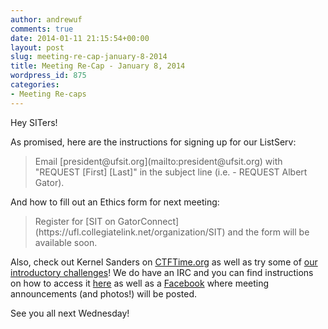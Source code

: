 ```yaml
---
author: andrewuf
comments: true
date: 2014-01-11 21:15:54+00:00
layout: post
slug: meeting-re-cap-january-8-2014
title: Meeting Re-Cap - January 8, 2014
wordpress_id: 875
categories:
- Meeting Re-caps
---
```


Hey SITers!

As promised, here are the instructions for signing up for our ListServ:


<blockquote>Email [president@ufsit.org](mailto:president@ufsit.org) with "REQUEST [First] [Last]" in the subject line (i.e. - REQUEST Albert Gator).</blockquote>


And how to fill out an Ethics form for next meeting:


<blockquote>Register for [SIT on GatorConnect](https://ufl.collegiatelink.net/organization/SIT) and the form will be available soon.</blockquote>


Also, check out Kernel Sanders on [CTFTime.org](https://ctftime.org/team/397) as well as try some of [our introductory challenges](http://ufhack.org/challenges/)! We do have an IRC and you can find instructions on how to access it [here](http://ufhack.org/irc/) as well as a [Facebook](https://www.facebook.com/ufsit) where meeting announcements (and photos!) will be posted.

See you all next Wednesday!

